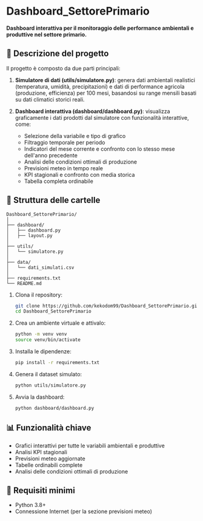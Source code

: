 # Dashboard_SettorePrimario

**Dashboard interattiva per il monitoraggio delle performance ambientali e produttive nel settore primario.**

## 📌 Descrizione del progetto

Il progetto è composto da due parti principali:

1. **Simulatore di dati (utils/simulatore.py)**: genera dati ambientali realistici (temperatura, umidità, precipitazioni) e dati di performance agricola (produzione, efficienza) per 100 mesi, basandosi su range mensili basati su dati climatici storici reali.

2. **Dashboard interattiva (dashboard/dashboard.py)**: visualizza graficamente i dati prodotti dal simulatore con funzionalità interattive, come:
   - Selezione della variabile e tipo di grafico
   - Filtraggio temporale per periodo
   - Indicatori del mese corrente e confronto con lo stesso mese dell'anno precedente
   - Analisi delle condizioni ottimali di produzione
   - Previsioni meteo in tempo reale
   - KPI stagionali e confronto con media storica
   - Tabella completa ordinabile

## 📁 Struttura delle cartelle

```
Dashboard_SettorePrimario/
│
├── dashboard/
│   ├── dashboard.py
│   ├── layout.py
│
├── utils/
│   └── simulatore.py
│
├── data/
│   └── dati_simulati.csv
│
├── requirements.txt
└── README.md
```

1. Clona il repository:
   ```bash
   git clone https://github.com/kekodom99/Dashboard_SettorePrimario.git
   cd Dashboard_SettorePrimario
   ```

2. Crea un ambiente virtuale e attivalo:
   ```bash
   python -m venv venv
   source venv/bin/activate 
   ```

3. Installa le dipendenze:
   ```bash
   pip install -r requirements.txt
   ```

4. Genera il dataset simulato:
   ```bash
   python utils/simulatore.py
   ```

5. Avvia la dashboard:
   ```bash
   python dashboard/dashboard.py
   ```


## 📊 Funzionalità chiave

- Grafici interattivi per tutte le variabili ambientali e produttive
- Analisi KPI stagionali
- Previsioni meteo aggiornate
- Tabelle ordinabili complete
- Analisi delle condizioni ottimali di produzione

## 📌 Requisiti minimi

- Python 3.8+
- Connessione Internet (per la sezione previsioni meteo)
